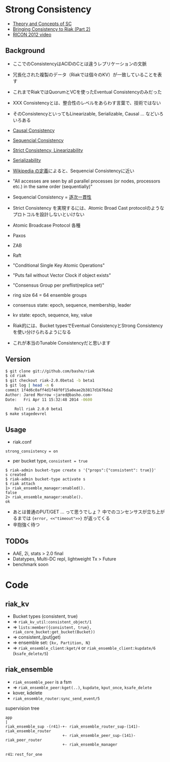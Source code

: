 # Strong Consistency

- [Theory and Concepts of SC](http://docs.basho.com/riak/2.0.0beta1/theory/concepts/strong-consistency/)
- [Bringing Consistency to Riak (Part 2)](https://speakerdeck.com/jtuple/ricon-west-2012-bringing-consistency-to-riak-part-2)
- [RICON 2012 video](http://vimeo.com/51973001)

## Background

- ここでのConsistencyはACIDのCとは違うレプリケーションの文脈
- 冗長化された複製のデータ（Riakでは個々のKV）が一致していることを表す
- これまでRiakではQuorumとVCを使ったEventual Consistencyのみだった

- XXX Consistencyとは、整合性のレベルをあらわす言葉で、技術ではない
- そのConsistencyといってもLinearizable, Serializable, Causal ... などいろいろある

 - [Causal Consistency](http://en.wikipedia.org/wiki/Causal_consistency)
 - [Sequencial Consistency](http://en.wikipedia.org/wiki/Sequential_consistency)
 - [Strict Consistency, Linearizability](http://en.wikipedia.org/wiki/Linearizability)
 - [Serializability](http://en.wikipedia.org/wiki/Serializability)

- [Wikipedia の定義](http://en.wikipedia.org/wiki/Strong_consistency)によると、Sequencial Consistencyに近い

 - "All accesses are seen by all parallel processes (or nodes, processors etc.) in the same order (sequentially)"

- Sequencial Consistency = [逐次一貫性](http://ja.wikipedia.org/wiki/%E9%80%90%E6%AC%A1%E4%B8%80%E8%B2%AB%E6%80%A7)
- Strict Consistency を実現するには、Atomic Broad Cast protocolのようなプロトコルを設計しないといけない

- Atomic Broadcase Protocol 各種

 - Paxos
 - ZAB
 - Raft


- "Conditional Single Key Atomic Operations"
- "Puts fail without Vector Clock if object exists"
- "Consensus Group per preflist(replica set)"
- ring size 64 = 64 ensemble groups
- consensus state: epoch, sequence, membership, leader
- kv state: epoch, sequence, key, value

- Riak的には、Bucket typesでEventual ConsistencyとStrong Consistencyを使い分けられるようになる
- これが本当のTunable Consistencyだと思います

## Version

```sh
$ git clone git://github.com/basho/riak
$ cd riak
$ git checkout riak-2.0.0beta1 -b beta1
$ git log | head -n 6
commit 1f4d6c0aff4d1f48f0f15a0eae2b3817d1676da2
Author: Jared Morrow <jared@basho.com>
Date:   Fri Apr 11 15:32:48 2014 -0600

    Roll riak 2.0.0 beta1
$ make stagedevrel
```

## Usage

- riak.conf

```
strong_consistency = on
```

- per bucket type, `consistent = true`

```
$ riak-admin bucket-type create s '{"props":{"consistent": true}}'
s created
$ riak-admin bucket-type activate s
$ riak attach
1> riak_ensemble_manager:enabled().
false
2> riak_ensemble_manager:enable().
ok
```

- あとは普通のPUT/GET ... って思うでしょ？ 中でのコンセンサスが立ち上がるまでは `{error, <<"timeout">>}` が返ってくる
- 辛抱強く待つ

## TODOs

- AAE, 2i, stats > 2.0 final
- Datatypes, Multi-DC repl, lightweight Tx > Future
- benchmark soon


# Code

## riak_kv

- Bucket types (consistent, true)
- => `riak_kv_util:consistent_object/1`
-  => `lists:member({consistent, true}, riak_core_bucket:get_bucket(Bucket))`
- => consistent_(put|get)
-  => ensemble set: `{kv, Partition, N}`
-  => `riak_ensemble_client:kget/4` or `riak_ensemble_client:kupdate/6` (`ksafe_delete/5`)

## riak_ensemble

- `riak_ensemble_peer` is a fsm
-  => `riak_ensemble_peer:kget(..)`, `kupdate`, `kput_once`, `ksafe_delete`
- kover, kdelete
- `riak_ensemble_router:sync_send_event/5`

supervision tree

```
app
|
riak_ensemble_sup -(r41)-+- riak_ensemble_router_sup-(141)-riak_ensemble_router
                         +- riak_ensemble_peer_sup-(141)-riak_peer_router
                         +- riak_ensemble_manager
```

`r41`: `rest_for_one`
